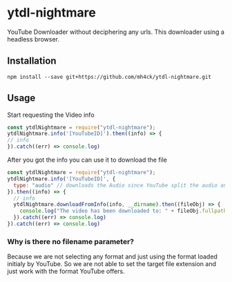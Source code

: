 # ytdl-nightmare
YouTube Downloader without deciphering any urls. This downloader using a headless browser.

## Installation

`npm install --save git+https://github.com/mh4ck/ytdl-nightmare.git`

## Usage

Start requesting the Video info
```javascript
const ytdlNightmare = require("ytdl-nightmare");
ytdlNightmare.info('[YouTubeID]').then((info) => {
// info
}).catch((err) => console.log)
```

After you got the info you can use it to download the file
```javascript
const ytdlNightmare = require("ytdl-nightmare");
ytdlNightmare.info('[YouTubeID]', {
  type: "audio" // downloads the Audio since YouTube split the audio and video part
}).then((info) => {
  // info
  ytdlNightmare.downloadFromInfo(info, __dirname).then((fileObj) => {
    console.log("The video has been downloaded to: " + fileObj.fullpath);
  }).catch((err) => console.log)
}).catch((err) => console.log)
```

### Why is there no filename parameter?
Because we are not selecting any format and just using the format loaded initialy by YouTube. 
So we are not able to set the target file extension and just work with the format YouTube offers. 
